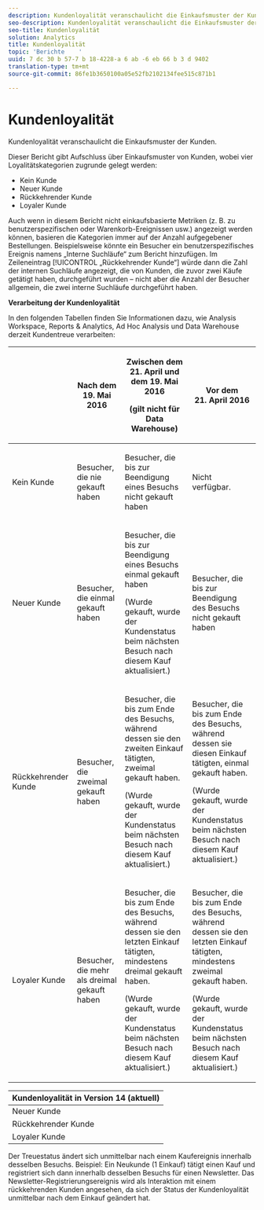 ```yaml
---
description: Kundenloyalität veranschaulicht die Einkaufsmuster der Kunden.
seo-description: Kundenloyalität veranschaulicht die Einkaufsmuster der Kunden.
seo-title: Kundenloyalität
solution: Analytics
title: Kundenloyalität
topic: 'Berichte    '
uuid: 7 dc 30 b 57-7 b 18-4228-a 6 ab -6 eb 66 b 3 d 9402
translation-type: tm+mt
source-git-commit: 86fe1b3650100a05e52fb2102134fee515c871b1

---
```



# Kundenloyalität

Kundenloyalität veranschaulicht die Einkaufsmuster der Kunden.

Dieser Bericht gibt Aufschluss über Einkaufsmuster von Kunden, wobei vier Loyalitätskategorien zugrunde gelegt werden:

* Kein Kunde
* Neuer Kunde
* Rückkehrender Kunde
* Loyaler Kunde

Auch wenn in diesem Bericht nicht einkaufsbasierte Metriken (z. B. zu benutzerspezifischen oder Warenkorb-Ereignissen usw.) angezeigt werden können, basieren die Kategorien immer auf der Anzahl aufgegebener Bestellungen. Beispielsweise könnte ein Besucher ein benutzerspezifisches Ereignis namens „Interne Suchläufe“ zum Bericht hinzufügen. Im Zeileneintrag [!UICONTROL „Rückkehrender Kunde“] würde dann die Zahl der internen Suchläufe angezeigt, die von Kunden, die zuvor zwei Käufe getätigt haben, durchgeführt wurden – nicht aber die Anzahl der Besucher allgemein, die zwei interne Suchläufe durchgeführt haben.

**Verarbeitung der Kundenloyalität**

In den folgenden Tabellen finden Sie Informationen dazu, wie Analysis Workspace, Reports &amp; Analytics, Ad Hoc Analysis und Data Warehouse derzeit Kundentreue verarbeiten:

<table id="table_E6A5CA96BE5C47F29F09688A4D41BC60"> 
 <thead> 
  <tr> 
   <th colname="col1" class="entry"> </th> 
   <th colname="col2" class="entry"> <p>Nach dem 19. Mai 2016 </p> </th> 
   <th colname="col3" class="entry"> <p>Zwischen dem 21. April und dem 19. Mai 2016 </p> <p>(gilt nicht für Data Warehouse) </p> </th> 
   <th colname="col4" class="entry"> <p>Vor dem 21. April 2016 </p> </th> 
  </tr>
 </thead>
 <tbody> 
  <tr> 
   <td colname="col1"> <p>Kein Kunde </p> </td> 
   <td colname="col2"> <p>Besucher, die nie gekauft haben </p> </td> 
   <td colname="col3"> <p>Besucher, die bis zur Beendigung eines Besuchs nicht gekauft haben </p> </td> 
   <td colname="col4"> <p>Nicht verfügbar. </p> </td> 
  </tr> 
  <tr> 
   <td colname="col1"> <p>Neuer Kunde </p> </td> 
   <td colname="col2"> <p>Besucher, die einmal gekauft haben </p> </td> 
   <td colname="col3"> <p>Besucher, die bis zur Beendigung eines Besuchs einmal gekauft haben </p> <p>(Wurde gekauft, wurde der Kundenstatus beim nächsten Besuch nach diesem Kauf aktualisiert.) </p> </td> 
   <td colname="col4"> <p>Besucher, die bis zur Beendigung des Besuchs nicht gekauft haben </p> </td> 
  </tr> 
  <tr> 
   <td colname="col1"> <p>Rückkehrender Kunde </p> </td> 
   <td colname="col2"> <p>Besucher, die zweimal gekauft haben </p> </td> 
   <td colname="col3"> <p>Besucher, die bis zum Ende des Besuchs, während dessen sie den zweiten Einkauf tätigten, zweimal gekauft haben. </p> <p>(Wurde gekauft, wurde der Kundenstatus beim nächsten Besuch nach diesem Kauf aktualisiert.) </p> </td> 
   <td colname="col4"> <p>Besucher, die bis zum Ende des Besuchs, während dessen sie diesen Einkauf tätigten, einmal gekauft haben. </p> <p>(Wurde gekauft, wurde der Kundenstatus beim nächsten Besuch nach diesem Kauf aktualisiert.) </p> </td> 
  </tr> 
  <tr> 
   <td colname="col1"> <p>Loyaler Kunde </p> </td> 
   <td colname="col2"> <p>Besucher, die mehr als dreimal gekauft haben </p> </td> 
   <td colname="col3"> <p>Besucher, die bis zum Ende des Besuchs, während dessen sie den letzten Einkauf tätigten, mindestens dreimal gekauft haben. </p> <p>(Wurde gekauft, wurde der Kundenstatus beim nächsten Besuch nach diesem Kauf aktualisiert.) </p> </td> 
   <td colname="col4"> <p>Besucher, die bis zum Ende des Besuchs, während dessen sie den letzten Einkauf tätigten, mindestens zweimal gekauft haben. </p> <p>(Wurde gekauft, wurde der Kundenstatus beim nächsten Besuch nach diesem Kauf aktualisiert.) </p> </td> 
  </tr> 
 </tbody> 
</table>

| Kundenloyalität in Version 14 (aktuell) |
|---|
| Neuer Kunde | 1 Besuch und 1 Kauf |
| Rückkehrender Kunde | Mehr als 1 Besuch und 2 Käufe |
| Loyaler Kunde | Mehr als 1 Besuch und mehr als 3 Käufe |

Der Treuestatus ändert sich unmittelbar nach einem Kaufereignis innerhalb desselben Besuchs. Beispiel: Ein Neukunde (1 Einkauf) tätigt einen Kauf und registriert sich dann innerhalb desselben Besuchs für einen Newsletter. Das Newsletter-Registrierungsereignis wird als Interaktion mit einem rückkehrenden Kunden angesehen, da sich der Status der Kundenloyalität unmittelbar nach dem Einkauf geändert hat.
